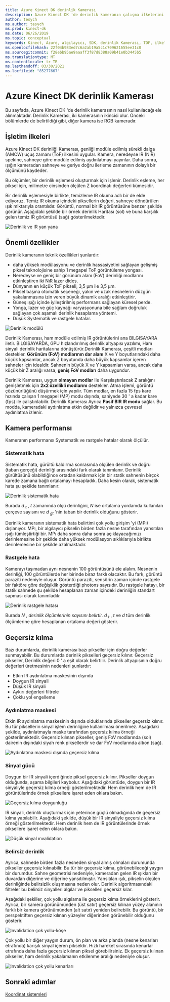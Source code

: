 ```yaml
---
title: Azure Kinect DK derinlik Kamerası
description: Azure Kinect DK 'de derinlik kameranın çalışma ilkelerini ve temel özelliklerini anlayın.
author: tesych
ms.author: tesych
ms.prod: kinect-dk
ms.date: 06/26/2019
ms.topic: conceptual
keywords: Kinect, Azure, algılayıcı, SDK, derinlik Kamerası, TOF, ilkeler, performans, ınvalidation
ms.openlocfilehash: 22f04b983ed7c6a2ab19a5c1c709621655ee31c0
ms.sourcegitcommit: f28ebb95ae9aaaff3f87d8388a09b41e0b3445b5
ms.translationtype: MT
ms.contentlocale: tr-TR
ms.lasthandoff: 03/30/2021
ms.locfileid: "85277667"
---
```

# <a name="azure-kinect-dk-depth-camera"></a>Azure Kinect DK derinlik Kamerası

Bu sayfada, Azure Kinect DK 'de derinlik kamerasının nasıl kullanılacağı ele alınmaktadır. Derinlik Kamerası, iki kamerasının ikincisi olur. Önceki bölümlerde de belirtildiği gibi, diğer kamera ise RGB kameradır.  

## <a name="operating-principles"></a>İşletim ilkeleri

Azure Kinect DK derinliği Kamerası, genliği modüle edilmiş sürekli dalga (AMCW) uçuş zamanı (ToF) ilkesini uygular. Kamera, neredeyse IR (NıR) spekine, sahneye göre modüle edilmiş aydınlatmayı yayınlar. Daha sonra, ışığın kameradan sahneye ve geriye doğru ilerleme zamanının dolaylı bir ölçümünü kaydeder.

Bu ölçümler, bir derinlik eşlemesi oluşturmak için işlenir. Derinlik eşleme, her piksel için, milimetre cinsinden ölçülen Z koordinatı değerleri kümesidir.

Bir derinlik eşlemesiyle birlikte, temizleme IR okuma adlı bir de elde ediyoruz. Temiz IR okuma içindeki piksellerin değeri, sahneye döndürülen ışık miktarıyla orantılıdır. Görüntü, normal bir IR görüntüsüne benzer şekilde görünür. Aşağıdaki şekilde bir örnek derinlik Haritası (sol) ve buna karşılık gelen temiz IR görüntüsü (sağ) gösterilmektedir.

![Derinlik ve IR yan yana](./media/concepts/depth-camera-depth-ir.png)

## <a name="key-features"></a>Önemli özellikler

Derinlik kameranın teknik özellikleri şunlardır:

- daha yüksek modülasyonu ve derinlik hassasiyetini sağlayan gelişmiş piksel teknolojisine sahip 1 megapel ToF görüntüleme yongası.
- Neredeyse ve geniş bir görünüm alanı (FoV) derinliği modlarını etkinleştiren iki NıR lazer dides.
- Dünyanın en küçük ToF pikseli, 3,5 μm ile 3,5 μm.
- Piksel başına otomatik seçeneği, yakın ve uzak nesnelerin düzgün yakalanmasına izin veren büyük dinamik aralığı etkinleştirir.
- Güneş ışığı içinde iyileştirilmiş performans sağlayan küresel perde.
- Yonga, lazer ve güç kaynağı varyasyonuna bile sağlam doğruluk sağlayan çok aşamalı derinlik hesaplama yöntemi.
- Düşük Systematik ve rastgele hatalar.

![Derinlik modülü](./media/concepts/depth-camera-depth-module.jpg)

Derinlik Kamerası, ham modüle edilmiş IR görüntülerini ana BILGISAYARA iletir. BILGISAYARDA, GPU hızlandırılmış derinlik altyapısı yazılımı, Ham sinyali derinlik haritalarına dönüştürür.Derinlik Kamerası, çeşitli modları destekler. **Görünüm (FoV) modlarının dar alanı** X ve Y boyutlarındaki daha küçük kapsamlar, ancak Z boyutunda daha büyük kapsamlar içeren sahneler için idealdir. Sahnenin büyük X ve Y kapsamları varsa, ancak daha küçük bir Z aralığı varsa, **geniş FoV modları** daha uygundur.

Derinlik Kamerası, uygun **olmayan modlar** Ile Karşılaştırılacak Z aralığını genişletmek için **2x2 özellikli modlarını** destekler. Atma işlemi, görüntü çözünürlüğünü düşürmek için yapılır. Tüm modlar, en fazla 15 fps kare hızında çalışan 1 megapel (MP) modu dışında, saniyede 30 ' a kadar kare (fps) ile çalıştırılabilir. Derinlik Kamerası Ayrıca **Pasif BIR IR modu** sağlar. Bu modda, kameradaki aydınlatma etkin değildir ve yalnızca çevresel aydınlatma izlenir.

## <a name="camera-performance"></a>Kamera performansı

Kameranın performansı Systematik ve rastgele hatalar olarak ölçülür.

### <a name="systematic-error"></a>Sistematik hata

Sistematik hata, gürültü kaldırma sonrasında ölçülen derinlik ve doğru (taban gerçeği) derinliği arasındaki fark olarak tanımlanır. Derinlik gürültüsünü olabildiğince ortadan kaldırmak için bir statik sahnenin birçok karede zamana bağlı ortalamayı hesapladık. Daha kesin olarak, sistematik hata şu şekilde tanımlanır:

![Derinlik sistematik hata](./media/concepts/depth-camera-systematic-error.png)

Burada *d <sub>t</sub>* , *t* zamanında ölçü derinliğini, *N* ise ortalama yordamda kullanılan çerçeve sayısını ve *d <sub>gt</sub>* 'nin taban bir derinlik olduğunu gösterir.

Derinlik kameranın sistematik hata belirtimi çok yollu girişim 'yi (MPı) dışlanıyor. MPı, bir algılayıcı pikselin birden fazla nesne tarafından yansıtılan ışığı tümleştirtiği bir. MPı daha sonra daha sonra açıklayacağımızı derinlemesine bir şekilde daha yüksek modülasyon sıklıklarıyla birlikte derinlemesine bir şekilde azalmaktadır.

### <a name="random-error"></a>Rastgele hata

Kamerayı taşımadan aynı nesnenin 100 görüntüsünü ele alalım. Nesnenin derinliği, 100 görüntülerde her birinde biraz farklı olacaktır. Bu fark, görüntü paraziti nedeniyle oluşur. Görüntü paraziti, sensörin zaman içinde rastgele bir faktöre göre değişiklik gösterdiği photons sayısıdır. Bu rastgele hatayı, bir statik sahnede şu şekilde hesaplanan zaman içindeki derinliğin standart sapması olarak tanımladık:

![Derinlik rastgele hatası](./media/concepts/depth-camera-random-error.png)

Burada *N* , *derinlik ölçümlerinin sayısını belirtir. d <sub></sub>* *<sub>t</sub>* , *t* ve *d* tüm derinlik ölçümlerine göre hesaplanan ortalama değeri gösterir.

## <a name="invalidation"></a>Geçersiz kılma

Bazı durumlarda, derinlik kamerası bazı pikseller için doğru değerler sunmayabilir. Bu durumlarda derinlik pikselleri geçersiz kılınır. Geçersiz pikseller, Derinlik değeri 0 ' a eşit olarak belirtilir. Derinlik altyapısının doğru değerleri üretmesinin nedenleri şunlardır:

- Etkin IR aydınlatma maskesinin dışında
- Doygun IR sinyali
- Düşük IR sinyali
- Aykırı değerleri filtrele
- Çoklu yol engelleme

### <a name="illumination-mask"></a>Aydınlatma maskesi

Etkin IR aydınlatma maskesinin dışında olduklarında pikseller geçersiz kılınır. Bu tür piksellerin sinyal işlem derinliğine kullanılması önerilmez. Aşağıdaki şekilde, aydınlatmayla maske tarafından geçersiz kılma örneği gösterilmektedir. Geçersiz kılınan pikseller, geniş FoV modlarında (sol) dairenin dışındaki siyah renk piksellerdir ve dar FoV modlarında altıon (sağ).

![Aydınlatma maskesi dışında geçersiz kılma](./media/concepts/depth-camera-invalidation-illumination-mask.png)

### <a name="signal-strength"></a>Sinyal gücü

Doygun bir IR sinyali içerdiğinde piksel geçersiz kılınır. Pikseller doygun olduğunda, aşama bilgileri kaybolur. Aşağıdaki görüntüde, doygun bir IR sinyaliyle geçersiz kılma örneği gösterilmektedir. Hem derinlik hem de IR görüntülerinde örnek piksellere işaret eden oklara bakın.

![Geçersiz kılma doygunluğu](./media/concepts/depth-camera-invalidation-saturation.png)

IR sinyali, derinlik oluşturmak için yeterince güçlü olmadığında de geçersiz kılma yapılabilir. Aşağıdaki şekilde, düşük bir IR sinyaliyle geçersiz kılma örneği gösterilmektedir. Hem derinlik hem de IR görüntülerinde örnek piksellere işaret eden oklara bakın.

![Düşük sinyal ınvalidation](./media/concepts/depth-camera-invalidation-low-signal.png)

### <a name="ambiguous-depth"></a>Belirsiz derinlik

Ayrıca, sahnede birden fazla nesneden sinyal almış olmaları durumunda pikseller geçersiz kılınabilir. Bu tür bir geçersiz kılma, görünebileceği yaygın bir durumdur.  Sahne geometrisi nedeniyle, kameradan gelen IR ışıkları bir duvardan diğerine ve diğerine yansıtılmıştır. Yansıtılan ışık, pikselin ölçülen derinliğinde belirsizlik oluşmasına neden olur. Derinlik algoritmasındaki filtreler bu belirsiz sinyalleri algılar ve pikselleri geçersiz kılar.

Aşağıdaki şekiller, çok yollu algılama ile geçersiz kılma örneklerini gösterir. Ayrıca, bir kamera görünümünden (üst satır) geçersiz kılınan yüzey alanının farklı bir kamera görünümünden (alt satır) yeniden belirebilir. Bu görüntü, bir perspektiften geçersiz kılınan yüzeyler diğerinden görünebilir olduğunu gösterir.

![Invalidation çok yollu-köşe](./media/concepts/depth-camera-invalidation-multipath.png)

Çok yollu bir diğer yaygın durum, ön plan ve arka planda (nesne kenarları etrafında) karışık sinyal içeren pikseldir. Hızlı hareket sırasında kenarlar etrafında daha fazla geçersiz kılınan piksel görebilirsiniz. Ek geçersiz kılınan pikseller, ham derinlik yakalamanın etkilenme aralığı nedeniyle oluşur.

![Invalidation çok yollu kenarları](./media/concepts/depth-camera-invalidation-edge.png)

## <a name="next-steps"></a>Sonraki adımlar

[Koordinat sistemleri](coordinate-systems.md)
